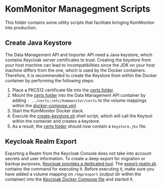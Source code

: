 # KomMonitor Managegment Scripts
This folder contains some utility scripts that facilitate bringing KomMonitor into production.
## Create Java Keystore
The Data Management API and Importer API need a Java keystore, which contains Keycloak server certificates to trust.
Creating the keystore from your host machine can lead to incompatibilities since the JDK on your host machine differs
from the one, which is used by the Docker containers. Therefore, it is recommended to create the Keystore from within
the Docker container by performing the following steps:
1. Place a PKCS12 certificate file into the [certs folder](../certs/).
2. Mount the [certs folder](../certs/) into the Data Management API container by adding `- ../certs:/etc/kommonitor/certs`
to the volume mappings within the [docker-compose.yml](../kommonitor/docker-compose.yml).
3. Start the KomMonitor Docker stack.
4. Execute the [create-keystore.sh](./create-keystore.sh) shell script, which will call the Keytool within the container
and creates a keystore.
5. As a result, the [certs folder](../certs/) should now contain a `keystore.jks` file.

## Keycloak Realm Export
Exporting a Realm from the Keycloak Console does not take into account secrets and user information. To create a deep export
for migration or backup purposes, [Keycloak provides a dedicated tool](https://www.keycloak.org/server/importExport).
The [export-realm.sh](./export-realm.sh) contains the command for executing it. Before executing it, make sure you have
added a volume mapping on `/tmp/export` (output dir within the container) into the
[Keycloak Docker Compose file](../keycloak/docker-compose.yml) and started it.